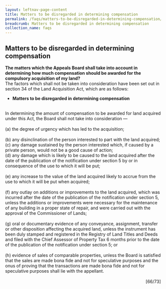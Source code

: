 ```yaml
---
layout: leftnav-page-content
title: Matters to be disregarded in determining compensation
permalink: /faqs/matters-to-be-disregarded-in-determining-compensation/
breadcrumb: Matters to be disregarded in determining compensation
collection_name: faqs
---
```


Matters to be disregarded in determining compensation
---
**The matters which the Appeals Board shall take into account in determining how much compensation should be awarded for the compulsory acquisition of my land?**
<br>
The factors which shall not be taken into consideration have been set out in section 34 of the Land Acquisition Act, which are as follows:
<br>

  * **Matters to be disregarded in determining compensation**
   <br>
   In determining the amount of compensation to be awarded for land acquired under this Act, the Board shall not take into consideration —
<br><br> 
   (a)     the degree of urgency which has led to the acquisition; <br> <br>
   (b)    any disinclination of the person interested to part with the land acquired; <br>   
   (c)    any damage sustained by the person interested which, if caused by a private person, would not be a good cause of action; <br> 
   (d)   any damage which is likely to be caused to the land acquired after the date of the publication of the notification under section 5 by or in consequence of the use to which it will be put; <br> <br>
   (e)  any increase to the value of the land acquired likely to accrue from the use to which it will be put when acquired;<br> <br> 
   (f)    any outlay on additions or improvements to the land acquired, which was incurred after the date of the publication of the notification under section 5, unless the additions or improvements were necessary for the maintenance of any building in a proper state of repair, and were carried out with the approval of the Commissioner of Lands; <br> <br>
   (g) oral or documentary evidence of any conveyance, assignment, transfer or other disposition affecting the acquired land, unless the instrument has been duly stamped and registered in the Registry of Land Titles and Deeds and filed with the Chief Assessor of Property Tax 6 months prior to the date of the publication of the notification under section 5; or <br> <br>
   (h)   evidence of sales of comparable properties, unless the Board is satisfied that the sales are made bona fide and not for speculative purposes and the onus of proving that the transactions are made bona fide and not for speculative purposes shall lie with the appellant. <br> <br>

<div style="text-align: right"> [66/73] </div>
